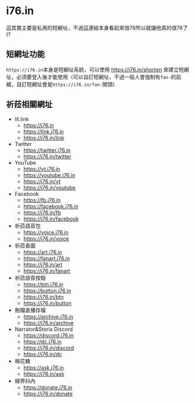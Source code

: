 # i76.in

這其實主要是私用的短網址，不過這連結本身看起來很76所以就讓他真的很76了(?

## 短網址功能

`https://i76.in`本身是短網址系統，可以使用 <https://i76.in/shorten> 來建立短網址，必須要登入後才能使用（可以自訂短網址，不過一般人會強制有`fan-`的前綴，自訂短網址會是`https://i76.in/fan-`開頭）

## 祈菈相關網址

- lit.link
  - <https://i76.in>
  - <https://link.i76.in>
  - <https://i76.in/link>
- Twitter
  - <https://twitter.i76.in>
  - <https://i76.in/twitter>
- YouTube
  - <https://yt.i76.in>
  - <https://youtube.i76.in>
  - <https://i76.in/yt>
  - <https://i76.in/youtube>
- Facebook
  - <https://fb.i76.in>
  - <https://facebook.i76.in>
  - <https://i76.in/fb>
  - <https://i76.in/facebook>
- 祈菈語音包
  - <https://voice.i76.in>
  - <https://i76.in/voice>
- 祈菈香圖
  - <https://art.i76.in>
  - <https://fanart.i76.in>
  - <https://i76.in/art>
  - <https://i76.in/fanart>
- 祈菈語音按鈕
  - <https://btn.i76.in>
  - <https://button.i76.in>
  - <https://i76.in/btn>
  - <https://i76.in/button>
- 刪檔直播存檔
  - <https://archive.i76.in>
  - <https://i76.in/archive>
- Narrator&Storia Discord
  - <https://discord.i76.in>
  - <https://dc.i76.in>
  - <https://i76.in/discord>
  - <https://i76.in/dc>
- 棉花糖
  - <https://ask.i76.in>
  - <https://i76.in/ask>
- 綠界抖內
  - <https://donate.i76.in>
  - <https://i76.in/donate>
